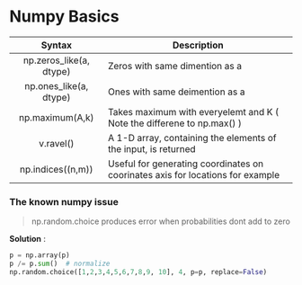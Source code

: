 # Numpy Basics

| Syntax      | Description |
| :-----------: | ----------- |
| np.zeros_like(a, dtype)      | Zeros with same dimention as a     |
| np.ones_like(a, dtype)   | Ones with same deimention as a        |
| np.maximum(A,k)      | Takes maximum with everyelemt and K ( Note the differene to np.max() ) |
| v.ravel() | A 1-D array, containing the elements of the input, is returned |
| np.indices((n,m)) | Useful for generating coordinates on coorinates axis for locations for example |

### The known numpy issue

> np.random.choice produces error when probabilities dont add to zero

**Solution** :

```Python
p = np.array(p)
p /= p.sum()  # normalize
np.random.choice([1,2,3,4,5,6,7,8,9, 10], 4, p=p, replace=False)
```
